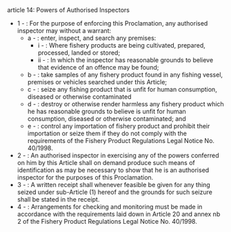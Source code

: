 article 14: Powers of Authorised Inspectors

<ul>
			<li>1 - : For the purpose of enforcing this Proclamation, any authorised inspector may without a warrant:<ul>
						<li>a - : enter, inspect, and search any premises:<ul>
									<li>i - : Where fishery products are being cultivated, prepared, processed, landed or stored;<ul>
									</ul></li>									<li>ii - : In which the inspector has reasonable grounds to believe that evidence of an offence may be found;<ul>
									</ul></li>						</ul></li>						<li>b - : take samples of any fishery product found in any fishing vessel, premises or vehicles searched  under this Article;<ul>
						</ul></li>						<li>c - : seize any fishing product that is unfit for human consumption, diseased or otherwise  contaminated<ul>
						</ul></li>						<li>d - : destroy or otherwise render harmless any fishery product which he has reasonable grounds to  believe is unfit for human consumption, diseased or otherwise contaminated; and<ul>
						</ul></li>						<li>e - : control any importation of fishery product and prohibit their importation or seize them if they do not comply with the requirements of the Fishery Product Regulations Legal Notice No. 40&#x2F;1998.<ul>
						</ul></li>			</ul></li>			<li>2 - : An authorised inspector in exercising any of the powers conferred on him by this Article shall on demand produce such means of identification as may be necessary to show that he is an authorised inspector for the purposes of this Proclamation.<ul>
			</ul></li>			<li>3 - : A written receipt shall whenever feasible be given for any thing seized under sub-Article (1) hereof and the grounds for such seizure shall be stated in the receipt.<ul>
			</ul></li>			<li>4 - : Arrangements for checking and monitoring must be made in accordance with the requirements laid down in Article 20 and annex nb 2 of the Fishery Product Regulations Legal Notice No. 40&#x2F;1998.<ul>
			</ul></li></ul>